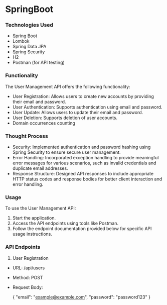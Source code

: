 # SpringBoot

### Technologies Used
- Spring Boot
- Lombok
- Spring Data JPA
- Spring Security
- H2
- Postman (for API testing)

### Functionality
The User Management API offers the following functionality:

- User Registration: Allows users to create new accounts by providing their email and password.
- User Authentication: Supports authentication using email and password.
- User Update: Allows users to update their email and password.
- User Deletion: Supports deletion of user accounts.
- Domain occurrences counting

### Thought Process
- Security: Implemented authentication and password hashing using Spring Security to ensure secure user management.
- Error Handling: Incorporated exception handling to provide meaningful error messages for various scenarios, such as invalid credentials and duplicate email addresses.
- Response Structure: Designed API responses to include appropriate HTTP status codes and response bodies for better client interaction and error handling.

### Usage
To use the User Management API:

1. Start the application.
2. Access the API endpoints using tools like Postman.
3. Follow the endpoint documentation provided below for specific API usage instructions.

### API Endpoints
1. User Registration
- URL: /api/users
- Method: POST
- Request Body:

    {
  "email": "example@example.com",
  "password": "password123"
}
